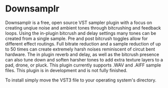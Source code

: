# Downsamplr


Downsamplr is a free, open source VST sampler plugin with a focus on creating unqiue noise and ambient tones through bitcrushing and feedback loops.  Using the in-plugin bitcrush and delay settings many tones can be created from a single sample.  Pre and post bitcrush toggles allow for different effect routings.  Full bitrate reduction and a sample reduction of up to 50 times can create extremely harsh noises reminiscent of circut bent hardware.  The in plugin reverb and delay, as well as the bitcrush presence can also tune down and soften harsher tones to add extra texture layers to a pad, drone, or pluck.  This plugin currently supports .WAV and .AIFF sample files.  This plugin is in development and is not fully finished.

To install simply move the VST3 file to your operating system's directory.
